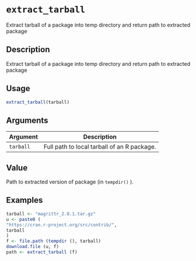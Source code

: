# `extract_tarball`

Extract tarball of a package into temp directory and return path to extracted
 package


## Description

Extract tarball of a package into temp directory and return path to extracted
 package


## Usage

```r
extract_tarball(tarball)
```


## Arguments

Argument      |Description
------------- |----------------
`tarball`     |     Full path to local tarball of an R package.


## Value

Path to extracted version of package (in `tempdir()` ).


## Examples

```r
tarball <- "magrittr_2.0.1.tar.gz"
u <- paste0 (
"https://cran.r-project.org/src/contrib/",
tarball
)
f <- file.path (tempdir (), tarball)
download.file (u, f)
path <- extract_tarball (f)
```


